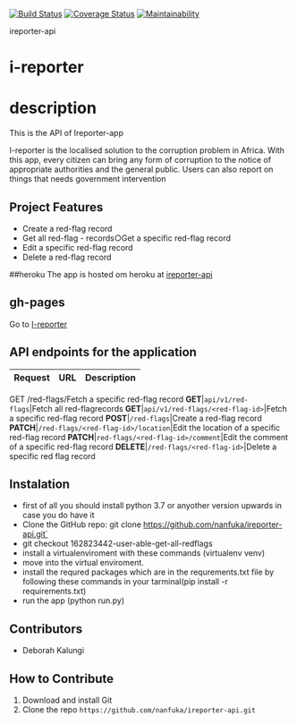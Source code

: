[![Build Status](https://travis-ci.org/nanfuka/ireporter-api.svg?branch=162823442-user-able-get-all-redflags)](https://travis-ci.org/nanfuka/ireporter-api)
[![Coverage Status](https://coveralls.io/repos/github/nanfuka/ireporter-api/badge.svg?branch=162823442-user-able-get-all-redflags)](https://coveralls.io/github/nanfuka/ireporter-api?branch=162823442-user-able-get-all-redflags)
[![Maintainability](https://api.codeclimate.com/v1/badges/aacc695e602d9e473552/maintainability)](https://codeclimate.com/github/nanfuka/ireporter-api/maintainability)

ireporter-api
# i-reporter

# description
This is the API of Ireporter-app

I-reporter is the localised solution to the corruption problem in Africa. With this app, every citizen can  bring any form of corruption to the notice of appropriate authorities and the general public. Users can also report on things that needs government intervention

## Project Features
- Create a ​red-flag​​ record
- Get all ​red-flag
​- records○Get a specific ​red-flag​​ record
- Edit a specific ​red-flag​​ record
- Delete a ​red-flag​​ record

##heroku
The app is hosted om heroku at [ireporter-api](https://repoorta.herokuapp.com/)

## gh-pages 
Go to [I-reporter](https://nanfuka.github.io/iReporter/)

## API endpoints for the application
Request|URL|Description
---|---|---
GET /red-flags/<red-flag-id>Fetch a specific ​red-flag​​ record
**GET**|`api/v1/red-flags`|Fetch all ​red-flag ​​records
**GET**|`api/v1/red-flags/<red-flag-id>`|Fetch a specific ​red-flag​​ record
**POST**|`/red-flags`|Create a ​red-flag​​ record
**PATCH**|`/red-flags/<red-flag-id>/location`|Edit the location of a specific red-flag record
**PATCH**|`red-flags/<red-flag-id>/comment`|Edit the comment of a specific red-flag record
**DELETE**|`/red-flags/<red-flag-id>`|Delete a specific red flag record


## Instalation
- first of all you should install python 3.7 or anyother version upwards in case you do have    it
- Clone the GitHub repo: git clone https://github.com/nanfuka/ireporter-api.git`
- git checkout 162823442-user-able-get-all-redflags
- install a virtualenviroment with these commands (virtualenv venv)
- move into the virtual enviroment.
- install the requred packages which are in the requrements.txt file by following these        commands in your tarminal(pip install -r requirements.txt)
- run the app (python run.py)


## Contributors
* Deborah Kalungi

## How to Contribute
1. Download and install Git
2. Clone the repo `https://github.com/nanfuka/ireporter-api.git`